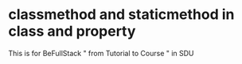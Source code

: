 # classmethod and staticmethod in class and property
This is for BeFullStack " from Tutorial to Course "  in SDU

